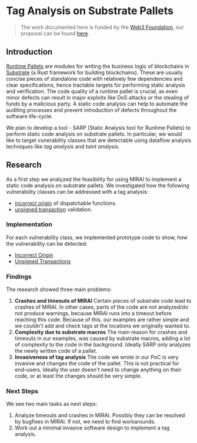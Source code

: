 # Tag Analysis on Substrate Pallets

>The work documented here is funded by the [Web3 Foundation](https://github.com/w3f/Grants-Program/tree/master), our proposal can be found [here](https://github.com/w3f/Grants-Program/blob/master/applications/sarp-basic-functionality.md).

## Introduction

[Runtime Pallets](https://docs.substrate.io/learn/runtime-development/) are modules for writing the business logic of blockchains in [Substrate](https://github.com/paritytech/substrate) (a Rust framework for building blockchains). These are usually concise pieces of standalone code with relatively few dependencies and clear specifications, hence tractable targets for performing static analysis and verification. The code quality of a runtime pallet is crucial, as even minor defects can result in major exploits like DoS attacks or the stealing of funds by a malicious party. A static code analysis can help to automate the auditing processes and prevent introduction of defects throughout the software life-cycle.

We plan to develop a tool - SARP (Static Analysis tool for Runtime Pallets) to perform static code analysis on substrate pallets. In particular, we would like to target vunerability classes that are detectable using dataflow analysis techniques like *tag analysis* and *taint analysis*.

## Research
As a first step we analyzed the feasibility for using MIRAI to implement a static code analysis on substrate pallets. We investigated how the following vulnerability classes can be addressed with a tag analysis:

* [incorrect origin](https://github.com/bhargavbh/MIRAI/blob/main/substrate_examples/incorrect-origin/description.md) of dispatchable functions.
* [unsigned transaction](https://github.com/bhargavbh/MIRAI/blob/main/substrate_examples/unsigned-transaction/description.md) validation.

### Implementation
For each vulnerability class, we implemented prototype code to show, how the vulnerability can be detected:
* [Incorrect Origin](pallet_template/README.md)
* [Unsigned Transactions](offchain-worker/README.md)

### Findings
The research showed three main problems:
1. **Crashes and timeouts of MIRAI** Certain pieces of substrate code lead to crashes of MIRAI. In other cases, parts of the code are not analyzed/do not produce warnings, because MIRAI runs into a timeout before reaching this code. Because of this, our examples are rather simple and we couldn't add and check tags at the locations we originally wanted to.
2. **Complexity due to substrate macros** The main reason for crashes and timeouts in our examples, was caused by substrate macros, adding a lot of complexity to the code in the background. Ideally SARP only analyzes the newly written code of a pallet.
4. **Invasiveness of tag analysis** The code we wrote in our PoC is very invasive and changes the code of the pallet. This is not practical for end-users. Ideally the user doesn't need to change anything on their code, or at least the changes should be very simple.

### Next Steps
We see two main tasks as next steps:
1. Analyze timeouts and crashes in MIRAI. Possibly they can be resolved by bugfixes in MIRAI. If not, we need to find workarounds.
2. Work out a minimal invasive software design to implement a tag analysis.